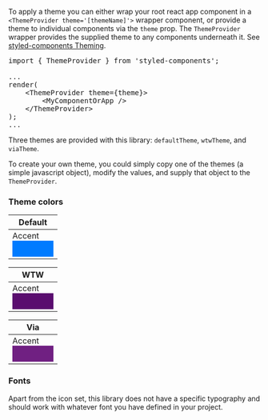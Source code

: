 To apply a theme you can either wrap your root react app component in a `<ThemeProvider theme='[themeName]'>` wrapper component, or provide a theme to individual components via the `theme` prop. The `ThemeProvider` wrapper provides the supplied theme to any components underneath it. See [styled-components Theming](https://www.styled-components.com/docs/advanced#theming).

<pre>
import { ThemeProvider } from 'styled-components';

...
render(
	&lt;ThemeProvider theme={theme}&gt;
		&lt;MyComponentOrApp /&gt;
	&lt;/ThemeProvider&gt;
);
...
</pre>

Three themes are provided with this library: `defaultTheme`, `wtwTheme`, and `viaTheme`.

To create your own theme, you could simply copy one of the themes (a simple javascript object), modify the values, and supply that object to the `ThemeProvider`.

### Theme colors

Default |
--- |
Accent <div style="background-color: #007bff; padding: 1em; width: 50px"></div> | Info <div style="background-color: #17a2b8; padding: 1em; width: 50px"></div> | Advisor <div style="background-color: #fd7e14; padding: 1em; width: 50px"></div> | Success <div style="background-color: #28a745; padding: 1em; width: 50px"></div> | Warning <div style="background-color: #ffc107; padding: 1em; width: 50px"></div> | Danger <div style="background-color: #dc3545; padding: 1em; width: 50px"></div> |

WTW |
--- |
Accent <div style="background-color: #5a0c6f; padding: 1em; width: 50px"></div> | Info <div style="background-color: #1b6284; padding: 1em; width: 50px"></div> | Advisor <div style="background-color: #ff6310; padding: 1em; width: 50px"></div> | Success <div style="background-color: #060; padding: 1em; width: 50px"></div> | Warning <div style="background-color: #ebaf00; padding: 1em; width: 50px"></div> | Danger <div style="background-color: #af140c; padding: 1em; width: 50px"></div> |

Via |
--- |
Accent <div style="background-color: #702082; padding: 1em; width: 50px"></div> | Info <div style="background-color: #00a0d2; padding: 1em; width: 50px"></div> | Advisor <div style="background-color: #c110a0; padding: 1em; width: 50px"></div> | Success <div style="background-color: #00c389; padding: 1em; width: 50px"></div> | Warning <div style="background-color: #ffc107; padding: 1em; width: 50px"></div> | Danger <div style="background-color: #dc3545; padding: 1em; width: 50px"></div> |

### Fonts

Apart from the icon set, this library does not have a specific typography and should work with whatever font you have defined in your project.
